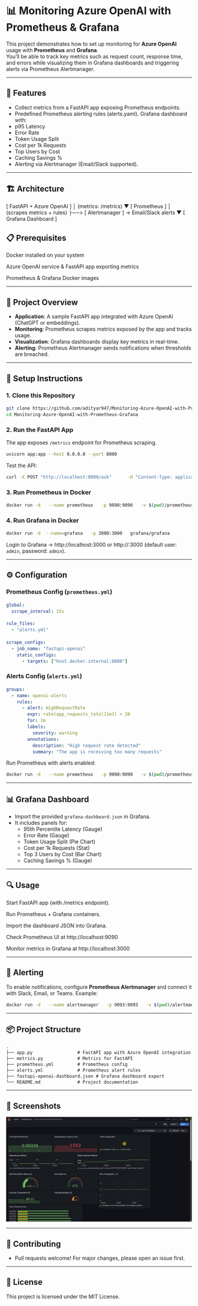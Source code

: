 # 📊 Monitoring Azure OpenAI with Prometheus & Grafana

This project demonstrates how to set up monitoring for **Azure OpenAI** usage with **Prometheus** and **Grafana**.  
You’ll be able to track key metrics such as request count, response time, and errors while visualizing them in Grafana dashboards and triggering alerts via Prometheus Alertmanager.

---

## 🚀 Features

- Collect metrics from a FastAPI app exposing Prometheus endpoints.
- Predefined Prometheus alerting rules (alerts.yaml).
Grafana dashboard with:
- p95 Latency
- Error Rate
- Token Usage Split
- Cost per 1k Requests
- Top Users by Cost
- Caching Savings %
- Alerting via Alertmanager (Email/Slack supported).

---

## 🏗️ Architecture
[ FastAPI + Azure OpenAI ]
          │  (metrics: /metrics)
          ▼
     [ Prometheus ]
          │ (scrapes metrics + rules)
          ├──> [ Alertmanager ] → Email/Slack alerts
          ▼
     [ Grafana Dashboard ]

## 📋 Prerequisites

Docker installed on your system

Azure OpenAI service & FastAPI app exporting metrics

Prometheus & Grafana Docker images

---

## 📌 Project Overview

- **Application**: A sample FastAPI app integrated with Azure OpenAI (ChatGPT or embeddings).
- **Monitoring**: Prometheus scrapes metrics exposed by the app and tracks usage.
- **Visualization**: Grafana dashboards display key metrics in real-time.
- **Alerting**: Prometheus Alertmanager sends notifications when thresholds are breached.

---

## 🚀 Setup Instructions

### 1. Clone this Repository
```bash
git clone https://github.com/adityar947/Monitoring-Azure-OpenAI-with-Prometheus-Grafana.git
cd Monitoring-Azure-OpenAI-with-Prometheus-Grafana
```

### 2. Run the FastAPI App
The app exposes `/metrics` endpoint for Prometheus scraping.

```bash
uvicorn app:app --host 0.0.0.0 --port 8000
```

Test the API:
```bash
curl -X POST "http://localhost:8000/ask"      -H "Content-Type: application/json"      -d '{"question":"Hello AI","user":"TestUser"}'
```

### 3. Run Prometheus in Docker
```bash
docker run -d   --name prometheus   -p 9090:9090   -v $(pwd)/prometheus.yml:/etc/prometheus/prometheus.yml   prom/prometheus
```

### 4. Run Grafana in Docker
```bash
docker run -d  --name=grafana   -p 3000:3000   grafana/grafana
```

Login to Grafana → http://localhost:3000 or http://<ip-address>:3000 (default user: `admin`, password: `admin`).

---

## ⚙️ Configuration

### Prometheus Config (`prometheus.yml`)
```yaml
global:
  scrape_interval: 15s

rule_files:
  - "alerts.yml"

scrape_configs:
  - job_name: "fastapi-openai"
    static_configs:
      - targets: ["host.docker.internal:8000"]
```

### Alerts Config (`alerts.yml`)
```yaml
groups:
  - name: openai-alerts
    rules:
      - alert: HighRequestRate
        expr: rate(app_requests_total[1m]) > 20
        for: 1m
        labels:
          severity: warning
        annotations:
          description: "High request rate detected"
          summary: "The app is receiving too many requests"
```

Run Prometheus with alerts enabled:
```bash
docker run -d   --name prometheus   -p 9090:9090   -v $(pwd)/prometheus.yml:/etc/prometheus/prometheus.yml   -v $(pwd)/alerts.yml:/etc/prometheus/alerts.yml   prom/prometheus
```

---

## 📊 Grafana Dashboard

- Import the provided `grafana-dashboard.json` in Grafana.
- It includes panels for:
  - 95th Percentile Latency (Gauge)
  - Error Rate (Gauge)
  - Token Usage Split (Pie Chart)
  - Cost per 1k Requests (Stat)
  - Top 3 Users by Cost (Bar Chart)
  - Caching Savings % (Gauge)

---

## 🔍 Usage

Start FastAPI app (with /metrics endpoint).

Run Prometheus + Grafana containers.

Import the dashboard JSON into Grafana.

Check Prometheus UI at http://localhost:9090

Monitor metrics in Grafana at http://localhost:3000

---

## 🔔 Alerting

To enable notifications, configure **Prometheus Alertmanager** and connect it with Slack, Email, or Teams. Example:

```bash
docker run -d   --name alertmanager   -p 9093:9093   -v $(pwd)/alertmanager.yml:/etc/alertmanager/alertmanager.yml   prom/alertmanager
```

---

## 📦 Project Structure
```
.
├── app.py                 # FastAPI app with Azure OpenAI integration
├── metrics.py             # Metrics for FastAPI
├── prometheus.yml         # Prometheus config
├── alerts.yml             # Prometheus alert rules
├── fastapi-openai-dashboard.json # Grafana dashboard export
└── README.md              # Project documentation
```

---

## 📸 Screenshots

<img alt="Grafana Dasboard" src="https://github.com/adityar947/Monitoring-Azure-OpenAI-with-Prometheus-Grafana/blob/main/cover.png">

---

## 🤝 Contributing
- Pull requests welcome! For major changes, please open an issue first.

---

## 📝 License
This project is licensed under the MIT License.
